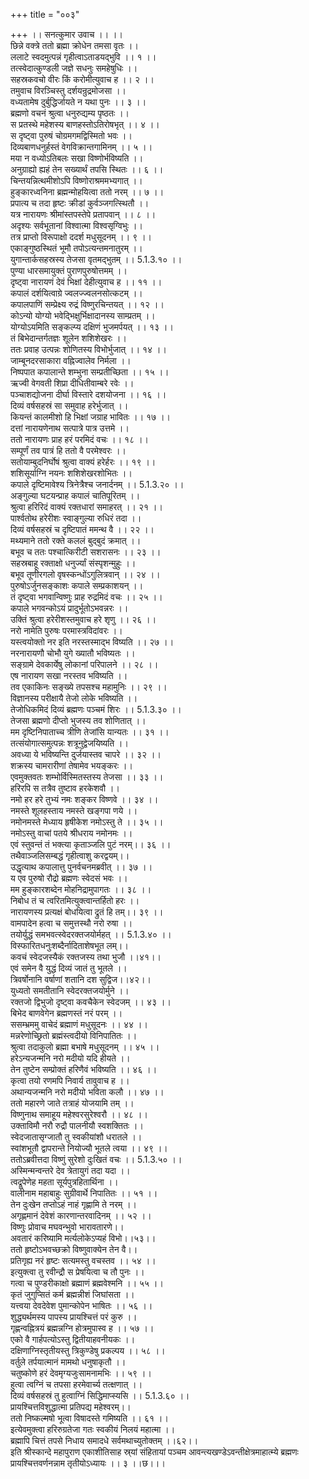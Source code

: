 +++
title = "००३"

+++
।। सनत्कुमार उवाच ।। ।।  
 छिन्ने वक्त्रे ततो ब्रह्मा क्रोधेन तमसा वृतः ।।  
ललाटे स्वदमुत्पन्नं गृहीत्वाऽताडयद्भुवि ।। १ ।।  
तत्स्वेदात्कुण्डली जज्ञे सधनुः समहेषुधिः ।।  
सहस्रकवचो वीरः किं करोमीत्युवाच ह ।। २ ।।  
तमुवाच विरञ्चिस्तु दर्शयन्रुद्रमोजसा ।।  
वध्यतामेष दुर्बुद्धिर्जायते न यथा पुनः ।। ३ ।।  
ब्रह्मणो वचनं श्रुत्वा धनुरुद्यम्य पृष्ठतः ।।  
स प्रतस्थे महेशस्य बाणहस्तोऽतिरोषभृत् ।। ४ ।।  
स दृष्ट्वा पुरुषं चोग्रमगमद्विस्मितो भवः ।।  
दिव्यबाणधनुर्हस्तं वेगविक्रान्तगामिनम् ।। ५ ।।  
मया न वध्योऽतिबलः सखा विष्णोर्भविष्यति ।।  
अनुग्राह्यो ह्यहं तेन सख्यार्थं तपसि स्थितः ।। ६ ।।  
चिन्तयन्नित्थमीशोऽपि विष्णोराश्रममभ्यगात् ।।  
हुङ्कारध्वनिना ब्रह्मन्मोहयित्वा ततो नरम् ।। ७ ।।  
प्रपात्य च तदा हृष्टः क्रीडां कुर्वञ्जगत्स्थितौ ।।  
यत्र नारायणः श्रीमांस्तपस्तेपे प्रतापवान् ।। ८ ।।  
अदृश्यः सर्वभूतानां विश्वात्मा विश्वसृग्विभुः ।।  
तत्र प्राप्तो विरूपाक्षो ददर्श मधुसूदनम् ।। ९ ।।  
एकाङ्गुष्ठस्थितं भूमौ तपोऽत्यन्तमनातुरम् ।।  
युगान्तार्कसहस्रस्य तेजसा वृतमद्भुतम् ।। 5.1.3.१० ।।  
पुण्या धारसमायुक्तं पुराणपुरुषोत्तमम् ।।  
दृष्ट्वा नारायणं देवं भिक्षां देहीत्युवाच ह ।। ११ ।।  
कपालं दर्शयित्वाग्रे ज्वलज्ज्वलनसोत्कटम् ।।  
कपालपाणिं सम्प्रेक्ष्य रुद्रं विष्णुरचिन्तयत् ।। १२ ।।  
कोऽन्यो योग्यो भवेद्भिक्षुर्भिक्षादानस्य साम्प्रतम् ।।  
योग्योऽयमिति सङ्कल्प्य दक्षिणं भुजमर्पयत् ।। १३ ।।  
तं बिभेदान्तर्गतज्ञः शूलेन शशिशेखरः ।।  
ततः प्रवाह उत्पन्नः शोणितस्य विभोर्भुजात् ।। १४ ।।  
जाम्बूनदरसाकारा वह्निज्वालेव निर्मला ।।  
निष्पपात कपालान्ते शम्भुना सम्प्रतीच्छिता ।। १५ ।।  
ऋज्वी वेगवती शिप्रा दीधितीवाम्बरे रवेः ।।  
पञ्चाशद्योजना दीर्घा विस्तारे दशयोजना ।। १६ ।।  
दिव्यं वर्षसहस्रं सा समुवाह हरेर्भुजात् ।।  
कियन्तं कालमीशो हि भिक्षां जग्राह भावितः ।। १७ ।।  
दत्तां नारायणेनाथ सत्पात्रे पात्र उत्तमे ।।  
ततो नारायणः प्राह हरं परमिदं वचः ।। १८ ।।  
सम्पूर्णं तव पात्रं हि ततो वै परमेश्वरः ।।  
सतोयाम्बुदनिर्घोषं श्रुत्वा वाक्यं हरेर्हरः ।। १९ ।।  
शशिसूर्याग्नि नयनः शशिशेखरशोभितः ।।  
कपाले दृष्टिमावेश्य त्रिनेत्रैश्च जनार्दनम् ।। 5.1.3.२० ।।  
अङ्गुल्या घटयन्प्राह कपालं चातिपूरितम् ।।  
श्रुत्वा हरिरिदं वाक्यं रक्तधारां समाहरत् ।। २१ ।।  
पार्श्वतोथ हरेरीशः स्वाङ्गुल्या रुधिरं तदा ।।  
दिव्यं वर्षसहस्रं च दृष्टिपातं ममन्थ वै ।। २२ ।।  
मथ्यमाने ततो रक्ते कललं बुद्बुदं क्रमात् ।।  
बभूव च ततः पश्चात्किरीटी सशरासनः ।। २३ ।।  
सहस्रबाहू रक्ताक्षो धनुर्ज्यां संस्पृशन्मुहुः ।।  
बभूव तूणीरगलो वृषस्कन्धोंऽगुलित्रवान् ।। २४ ।।  
पुरुषोऽर्जुनसङ्काशः कपाले सम्प्रकाशयन् ।।  
तं दृष्ट्वा भगवान्विष्णुः प्राह रुद्रमिदं वचः ।। २५ ।।  
कपाले भगवन्कोऽयं प्रादुर्भूतोऽभवन्नरः ।।  
उक्तिं श्रुत्वा हरेरीशस्तमुवाच हरे शृणु ।। २६ ।।  
नरो नामेति पुरुषः परमास्त्रविदांवरः ।।  
यस्त्वयोक्तो नर इति नरस्तस्माद्भ विष्यति ।। २७ ।।  
नरनारायणौ चोभौ युगे ख्यातौ भविष्यतः ।।  
सङ्ग्रामे देवकार्येषु लोकानां परिपालने ।। २८ ।।  
एष नारायण सखा नरस्तव भविष्यति ।।  
तव एकाकिनः सङ्ख्ये तपसश्च महामुनिः ।। २९ ।।  
विज्ञानस्य परीक्षायै तेजो लोके भविष्यति ।।  
तेजोधिकमिदं दिव्यं ब्रह्मणः पञ्चमं शिरः ।। 5.1.3.३० ।।  
तेजसा ब्रह्मणो दीप्तो भुजस्य तव शोणितात् ।।  
मम दृष्टिनिपाताच्च त्रीणि तेजांसि यान्यतः ।। ३१ ।।  
तत्संयोगात्समुत्पन्नः शत्रूनुद्वेजयिष्यति ।।  
अवध्या ये भविष्यन्ति दुर्जयास्तव चापरे ।। ३२ ।।  
शक्रस्य चामरारीणां तेषामेव भयङ्करः ।।  
एवमुक्तवतः शम्भोर्विस्मितस्तस्य तेजसा ।। ३३ ।।  
हरिरपि स तत्रैव तुष्टाव हरकेशवौ ।।  
नमो हर हरे तुभ्यं नमः शङ्कर विष्णवे ।। ३४ ।।  
नमस्ते शूलहस्ताय नमस्ते खङ्गपा णये ।।  
नमोनमस्ते मेध्याय हृषीकेश नमोऽस्तु ते ।। ३५ ।।  
नमोऽस्तु वाचां पतये श्रीधराय नमोनमः ।।  
एवं स्तुवन्तं तं भक्त्या कृताञ्जलि पुटं नरम्।। ३६ ।।  
तथैवाञ्जलिसम्बद्धं गृहीत्वाशु करद्वयम्।।  
उद्धृत्याथ कपालात्तु पुनर्वचनमब्रवीत् ।। ३७ ।।  
य एव पुरुषो रौद्रो ब्रह्मणः स्वेदसं भवः ।।  
मम हुङ्कारशब्देन मोहनिद्रामुपागतः ।। ३८ ।।  
निबोध तं च त्वरितमित्युक्त्वान्तर्हितो हरः ।।  
नारायणस्य प्रत्यक्षं बोधयित्वा द्रुतं हि तम्।। ३९ ।।  
वामपादेन हत्वा च समुत्तस्थौ नरो रुषा ।।  
तयोर्युद्धं समभवत्स्वेदरक्तजयोर्महत् ।। 5.1.3.४० ।।  
विस्फारितधनुःशब्दैर्नादिताशेषभूत लम्।।  
कवचं स्वेदजस्यैकं रक्तजस्य तथा भुजौ ।।४१।।  
एवं समेन वै युद्धं दिव्यं जातं तु भूतले ।।  
त्रिवर्षोनानि वर्षाणां शतानि दश सुद्विज।।४२।।  
युध्यतो समतीतानि स्वेदरक्तजयोर्मुने ।।  
रक्तजो द्विभुजो दृष्ट्वा कवचैकेन स्वेदजम् ।। ४३ ।।  
बिभेद बाणवेगेन ब्रह्मणस्तं नरं परम् ।।  
ससम्भ्रममु वाचेदं ब्रह्माणं मधुसूदनः ।। ४४ ।।  
मन्नरेणोच्छ्रितो ब्रह्मंस्त्वदीयो विनिपातितः ।।  
श्रुत्वा तदाकुलो ब्रह्मा बभाषे मधुसूदनम् ।। ४५ ।।  
हरेऽन्यजन्मनि नरो मदीयो यदि हीयते ।।  
तेन तुष्टेन सम्प्रोक्तं हरिणैवं भविष्यति ।। ४६ ।।  
कृत्वा तयो रणमपि निवार्य तावुवाच ह ।।  
अथान्यजन्मनि नरो मदीयो भविता कलौ ।। ४७ ।।  
ततो महारणे जाते तत्राहं योजयामि तम् ।।  
विष्णुनाथ समाहूय महेश्वरसुरेश्वरौ ।। ४८ ।।  
उक्ताविमौ नरौ रुद्रौ पालनीयौ स्वशक्तितः ।।  
स्वेदजातासृग्जातौ तु स्वकीयांशौ धरातले ।।  
स्वांशभूतौ द्वापरान्ते नियोज्यौ भूतले त्वया ।। ४९ ।।  
ततोऽब्रवीत्तदा विष्णुं सुरेशो दुःखितं वचः ।। 5.1.3.५० ।।  
अस्मिन्मन्वन्तरे देव त्रेतायुगं तदा यदा ।।  
त्वद्रूपेणेह महता सूर्यपुत्रहितार्थिना ।।  
वालीनाम महाबाहुः सुग्रीवार्थे निपातितः ।। ५१ ।।  
तेन दुःखेन तप्तोऽहं नाहं गृह्णामि ते नरम् ।।  
अगृह्णमानं देवेशं कारणान्तरवादिनम् ।। ५२ ।।  
विष्णुः प्रोवाच मघवन्भुवो भारावतारणे।।  
अवतारं करिष्यामि मर्त्यलोकेऽप्यहं विभो।।५३।।  
ततो हृष्टोऽभवच्छक्रो विष्णुवाक्येन तेन वै।।  
प्रतिगृह्य नरं हृष्टः सत्यमस्तु वचस्तव ।। ५४ ।।  
इत्युक्त्वा तु रवीन्द्रौ स प्रेषयित्वा च तौ पुनः ।।  
गत्वा च पुण्डरीकाक्षो ब्रह्माणं ब्रह्मवेश्मनि ।। ५५ ।।  
कृतं जुगुप्सितं कर्म ब्रह्मन्नीशं जिघांसता ।।  
यत्त्वया देवदेवेश पुमान्कोपेन भाषितः ।। ५६ ।।  
शुद्ध्यर्थमस्य पापस्य प्रायश्चित्तं परं कुरु ।।  
गृह्णन्वह्नित्रयं ब्रह्मन्नग्नि होत्रमुपास्व ह ।। ५७ ।।  
एको वै गार्हपत्योऽस्तु द्वितीयाहवनीयकः ।।  
दक्षिणाग्निस्तृतीयस्तु त्रिकुण्डेषु प्रकल्पय ।। ५८ ।।  
वर्तुले तर्पयात्मानं मामथो धनुषाकृतौ ।।  
चतुष्कोणे हरं देवमृग्यजुःसामनामभिः ।। ५९ ।।  
हुत्वा त्वग्निं च तपसा हरमेवार्च्य तत्क्षणात् ।।  
दिव्यं वर्षसहस्रं तु हुत्वाग्निं सिद्धिमाप्स्यसि ।। 5.1.3.६० ।।  
प्रायश्चित्तविशुद्धात्मा प्रतिपद्य महेश्वरम्।।  
ततो निष्कल्मषो भूत्वा विषादस्ते गमिष्यति ।। ६१ ।।  
इत्येवमुक्त्वा हरिरुग्रतेजा गतः स्वकीयं निलयं महात्मा ।।  
ब्रह्मापि चित्तं तपसे निधाय समादधे सर्वमथाच्युतोक्तम् ।।६२।।  
इति श्रीस्कान्दे महापुराण एकाशीतिसाह स्र्यां संहितायां पञ्चम आवन्त्यखण्डेऽवन्तीक्षेत्रमाहात्म्ये ब्रह्मणः प्रायश्चित्तवर्णनन्नाम तृतीयोऽध्यायः ।। ३ ।।छ।।।